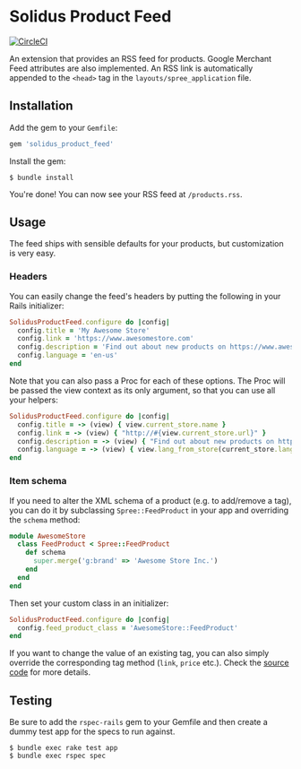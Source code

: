 # Solidus Product Feed

[![CircleCI](https://circleci.com/gh/solidusio-contrib/solidus_product_feed.svg?style=svg)](https://circleci.com/gh/solidusio-contrib/solidus_product_feed)

An extension that provides an RSS feed for products. Google Merchant Feed attributes are also
implemented. An RSS link is automatically appended to the `<head>` tag in the
`layouts/spree_application` file.

## Installation

Add the gem to your `Gemfile`:

```ruby
gem 'solidus_product_feed'
````

Install the gem:

```console
$ bundle install
```

You're done! You can now see your RSS feed at `/products.rss`.

## Usage

The feed ships with sensible defaults for your products, but customization is very easy.

### Headers

You can easily change the feed's headers by putting the following in your Rails initializer:

```ruby
SolidusProductFeed.configure do |config|
  config.title = 'My Awesome Store'
  config.link = 'https://www.awesomestore.com'
  config.description = 'Find out about new products on https://www.awesomestore.com first!'
  config.language = 'en-us'
end
```

Note that you can also pass a Proc for each of these options. The Proc will be passed the view
context as its only argument, so that you can use all your helpers:

```ruby
SolidusProductFeed.configure do |config|
  config.title = -> (view) { view.current_store.name }
  config.link = -> (view) { "http://#{view.current_store.url}" }
  config.description = -> (view) { "Find out about new products on http://#{view.current_store.url} first!" }
  config.language = -> (view) { view.lang_from_store(current_store.language) }
end
```

### Item schema

If you need to alter the XML schema of a product (e.g. to add/remove a tag), you can do it by
subclassing `Spree::FeedProduct` in your app and overriding the `schema` method:

```ruby
module AwesomeStore
  class FeedProduct < Spree::FeedProduct
    def schema
      super.merge('g:brand' => 'Awesome Store Inc.')
    end
  end
end
```

Then set your custom class in an initializer:

```ruby
SolidusProductFeed.configure do |config|
  config.feed_product_class = 'AwesomeStore::FeedProduct'
end
```

If you want to change the value of an existing tag, you can also simply override the corresponding
tag method (`link`, `price` etc.). Check the [source code](https://github.com/solidusio-contrib/solidus_product_feed/blob/master/app/models/spree/feed_product.rb)
for more details. 

## Testing

Be sure to add the `rspec-rails` gem to your Gemfile and then create a dummy test app for the specs 
to run against.

```console
$ bundle exec rake test app
$ bundle exec rspec spec
```
